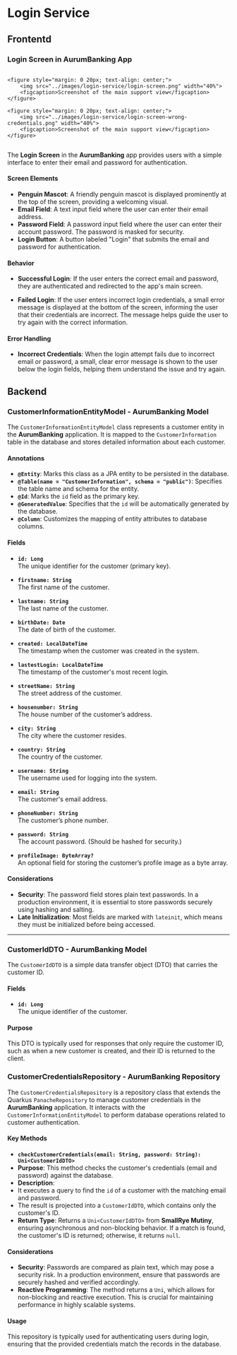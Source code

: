 # Login Service

## Frontentd


### Login Screen in AurumBanking App
<div style="display: flex; justify-content: center; align-items: center;">

    <figure style="margin: 0 20px; text-align: center;">
        <img src="../images/login-service/login-screen.png" width="40%">
        <figcaption>Screenshot of the main support view</figcaption>
    </figure>

    <figure style="margin: 0 20px; text-align: center;">
        <img src="../images/login-service/login-screen-wrong-credentials.png" width="40%">
        <figcaption>Screenshot of the main support view</figcaption>
    </figure>

</div>

The **Login Screen** in the **AurumBanking** app provides users with a simple interface to enter their email and password for authentication.

#### Screen Elements

- **Penguin Mascot**: A friendly penguin mascot is displayed prominently at the top of the screen, providing a welcoming visual.
- **Email Field**: A text input field where the user can enter their email address.
- **Password Field**: A password input field where the user can enter their account password. The password is masked for security.
- **Login Button**: A button labeled "Login" that submits the email and password for authentication.


#### Behavior

- **Successful Login**: If the user enters the correct email and password, they are authenticated and redirected to the app's main screen.

- **Failed Login**: If the user enters incorrect login credentials, a small error message is displayed at the bottom of the screen, informing the user that their credentials are incorrect. The message helps guide the user to try again with the correct information.

#### Error Handling

- **Incorrect Credentials**: When the login attempt fails due to incorrect email or password, a small, clear error message is shown to the user below the login fields, helping them understand the issue and try again.

## Backend

### CustomerInformationEntityModel - AurumBanking Model

The `CustomerInformationEntityModel` class represents a customer entity in the **AurumBanking** application. It is mapped to the `CustomerInformation` table in the database and stores detailed information about each customer.

#### Annotations

- **`@Entity`**: Marks this class as a JPA entity to be persisted in the database.
- **`@Table(name = "CustomerInformation", schema = "public")`**: Specifies the table name and schema for the entity.
- **`@Id`**: Marks the `id` field as the primary key.
- **`@GeneratedValue`**: Specifies that the `id` will be automatically generated by the database.
- **`@Column`**: Customizes the mapping of entity attributes to database columns.

#### Fields

- **`id: Long`**  
  The unique identifier for the customer (primary key).

- **`firstname: String`**  
  The first name of the customer.

- **`lastname: String`**  
  The last name of the customer.

- **`birthDate: Date`**  
  The date of birth of the customer.

- **`created: LocalDateTime`**  
  The timestamp when the customer was created in the system.

- **`lastestLogin: LocalDateTime`**  
  The timestamp of the customer's most recent login.

- **`streetName: String`**  
  The street address of the customer.

- **`housenumber: String`**  
  The house number of the customer’s address.

- **`city: String`**  
  The city where the customer resides.

- **`country: String`**  
  The country of the customer.

- **`username: String`**  
  The username used for logging into the system.

- **`email: String`**  
  The customer's email address.

- **`phoneNumber: String`**  
  The customer’s phone number.

- **`password: String`**  
  The account password. (Should be hashed for security.)

- **`profileImage: ByteArray?`**  
  An optional field for storing the customer’s profile image as a byte array.

#### Considerations

- **Security**: The password field stores plain text passwords. In a production environment, it is essential to store passwords securely using hashing and salting.
- **Late Initialization**: Most fields are marked with `lateinit`, which means they must be initialized before being accessed.

---

### CustomerIdDTO - AurumBanking Model

The `CustomerIdDTO` is a simple data transfer object (DTO) that carries the customer ID.

#### Fields

- **`id: Long`**  
  The unique identifier of the customer.

#### Purpose

This DTO is typically used for responses that only require the customer ID, such as when a new customer is created, and their ID is returned to the client.


### CustomerCredentialsRepository - AurumBanking Repository

The `CustomerCredentialsRepository` is a repository class that extends the Quarkus `PanacheRepository` to manage customer credentials in the **AurumBanking** application. It interacts with the `CustomerInformationEntityModel` to perform database operations related to customer authentication.

#### Key Methods

- **`checkCustomerCredentials(email: String, password: String): Uni<CustomerIdDTO>`**
- **Purpose**: This method checks the customer's credentials (email and password) against the database.
- **Description**:
- It executes a query to find the `id` of a customer with the matching email and password.
- The result is projected into a `CustomerIdDTO`, which contains only the customer's ID.
- **Return Type**: Returns a `Uni<CustomerIdDTO>` from **SmallRye Mutiny**, ensuring asynchronous and non-blocking behavior. If a match is found, the customer's ID is returned; otherwise, it returns `null`.

#### Considerations

- **Security**: Passwords are compared as plain text, which may pose a security risk. In a production environment, ensure that passwords are securely hashed and verified accordingly.
- **Reactive Programming**: The method returns a `Uni`, which allows for non-blocking and reactive execution. This is crucial for maintaining performance in highly scalable systems.

#### Usage

This repository is typically used for authenticating users during login, ensuring that the provided credentials match the records in the database.
